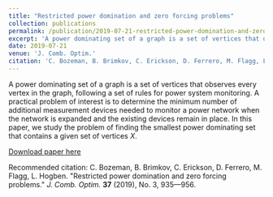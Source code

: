 ```yaml
---
title: "Restricted power domination and zero forcing problems"
collection: publications
permalink: /publication/2019-07-21-restricted-power-domination-and-zero-forcing-problems
excerpt: 'A power dominating set of a graph is a set of vertices that observes every vertex in the graph, following a set of rules for power system monitoring. A practical problem of interest is to determine the minimum number of additional measurement devices needed to monitor a power network when the network is expanded and the existing devices remain in place. In this paper, we study the problem of finding the smallest power dominating set that contains a given set of vertices <i>X</i>.'
date: 2019-07-21
venue: 'J. Comb. Optim.'
citation: 'C. Bozeman, B. Brimkov, C. Erickson, D. Ferrero, M. Flagg, L. Hogben. &quot;Restricted power domination and zero forcing problems.&quot; <i>J. Comb. Optim.</i> <b>37</b> (2019), No. 3, 935—956.'
---
```

A power dominating set of a graph is a set of vertices that observes every vertex in the graph, following a set of rules for power system monitoring. A practical problem of interest is to determine the minimum number of additional measurement devices needed to monitor a power network when the network is expanded and the existing devices remain in place. In this paper, we study the problem of finding the smallest power dominating set that contains a given set of vertices <i>X</i>.

[Download paper here](https://arxiv.org/abs/1711.05190)

Recommended citation: C. Bozeman, B. Brimkov, C. Erickson, D. Ferrero, M. Flagg, L. Hogben. "Restricted power domination and zero forcing problems." <i>J. Comb. Optim.</i> <b>37</b> (2019), No. 3, 935—956.
